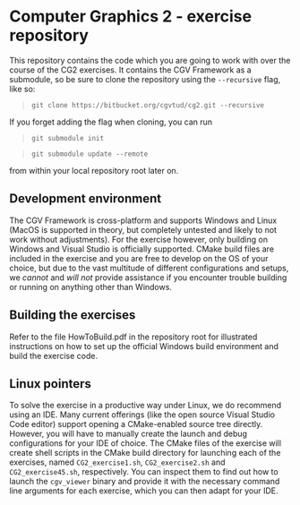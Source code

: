 # Computer Graphics 2 - exercise repository

This repository contains the code which you are going to work with over the course of the CG2 exercises. It contains the CGV Framework as a submodule, so be sure to clone the repository using the `--recursive` flag, like so:
>`git clone https://bitbucket.org/cgvtud/cg2.git --recursive`

If you forget adding the flag when cloning, you can run
>`git submodule init`

>`git submodule update --remote`

from within your local repository root later on.

## Development environment

The CGV Framework is cross-platform and supports Windows and Linux (MacOS is supported in theory, but completely untested and likely to not work without adjustments). For the exercise however, only building on Windows and Visual Studio is officially supported. CMake build files are included in the exercise and you are free to develop on the OS of your choice, but due to the vast multitude of different configurations and setups, we _cannot_ and _*will not*_ provide assistance if you encounter trouble building or running on anything other than Windows.

## Building the exercises

Refer to the file HowToBuild.pdf in the repository root for illustrated instructions on how to set up the official Windows build environment and build the exercise code.

## Linux pointers

To solve the exercise in a productive way under Linux, we do recommend using an IDE. Many current offerings (like the open source Visual Studio Code editor) support opening a CMake-enabled source tree directly. However, you will have to manually create the launch and debug configurations for your IDE of choice. The CMake files of the exercise will create shell scripts in the CMake build directory for launching each of the exercises, named `CG2_exercise1.sh`, `CG2_exercise2.sh` and `CG2_exercise45.sh`, respectively. You can inspect them to find out how to launch the `cgv_viewer` binary and provide it with the necessary command line arguments for each exercise, which you can then adapt for your IDE.